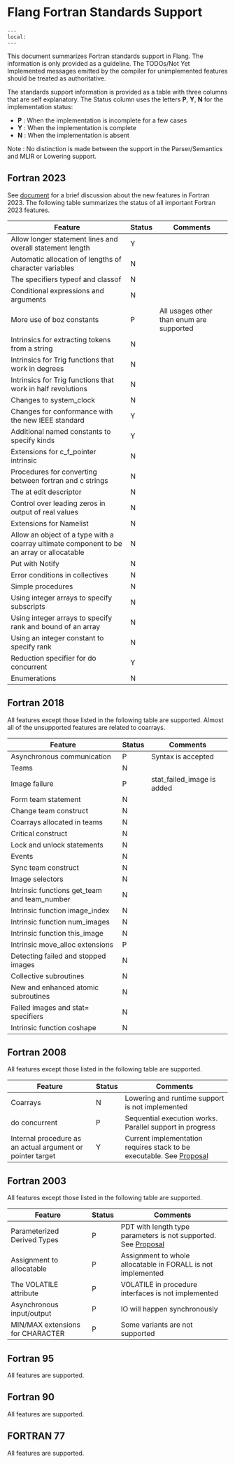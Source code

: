 <!--===- docs/FortranStandardsSupport.md

   Part of the LLVM Project, under the Apache License v2.0 with LLVM Exceptions.
   See https://llvm.org/LICENSE.txt for license information.
   SPDX-License-Identifier: Apache-2.0 WITH LLVM-exception

-->

# Flang Fortran Standards Support

```{contents}
---
local:
---
```

This document summarizes Fortran standards support in Flang. The information is only provided as a guideline. The
TODOs/Not Yet Implemented messages emitted by the compiler for unimplemented features should be treated as authoritative.

The standards support information is provided as a table with three columns that are self explanatory. The Status column uses
the letters **P**, **Y**, **N** for the implementation status:
- **P** : When the implementation is incomplete for a few cases
- **Y** : When the implementation is complete
- **N** : When the implementation is absent

Note : No distinction is made between the support in the Parser/Semantics and MLIR or Lowering support.

## Fortran 2023
See [document](F202X.md) for a brief discussion about the new features in Fortran 2023. The following table summarizes the
status of all important Fortran 2023 features.

| Feature                                                    | Status | Comments                                                |
|------------------------------------------------------------|--------|---------------------------------------------------------|
| Allow longer statement lines and overall statement length  | Y      | |
| Automatic allocation of lengths of character variables     | N      | |
| The specifiers typeof and classof                          | N      | |
| Conditional expressions and arguments                      | N      | |
| More use of boz constants                                  | P      | All usages other than enum are supported |
| Intrinsics for extracting tokens from a string             | N      | |
| Intrinsics for Trig functions that work in degrees         | N      | |
| Intrinsics for Trig functions that work in half revolutions| N      | |
| Changes to system_clock                                    | N      | |
| Changes for conformance with the new IEEE standard         | Y      | |
| Additional named constants to specify kinds                | Y      | |
| Extensions for c_f_pointer intrinsic                       | N      | |
| Procedures for converting between fortran and c strings    | N      | |
| The at edit descriptor                                     | N      | |
| Control over leading zeros in output of real values        | N      | |
| Extensions for Namelist                                    | N      | |
| Allow an object of a type with a coarray ultimate component to be an array or allocatable | N | |
| Put with Notify                                            | N      | |
| Error conditions in collectives                            | N      | |
| Simple procedures                                          | N      | |
| Using integer arrays to specify subscripts                 | N      | |
| Using integer arrays to specify rank and bound of an array | N      | |
| Using an integer constant to specify rank                  | N      | |
| Reduction specifier for do concurrent                      | Y      | |
| Enumerations                                               | N      | |

## Fortran 2018
All features except those listed in the following table are supported. Almost all of the unsupported features are related to
coarrays.

| Feature                                                    | Status | Comments                                                |
|------------------------------------------------------------|--------|---------------------------------------------------------|
| Asynchronous communication                                 | P      | Syntax is accepted |
| Teams                                                      | N      | |
| Image failure                                              | P      | stat_failed_image is added |
| Form team statement                                        | N      | |
| Change team construct                                      | N      | |
| Coarrays allocated in teams                                | N      | |
| Critical construct                                         | N      | |
| Lock and unlock statements                                 | N      | |
| Events                                                     | N      | |
| Sync team construct                                        | N      | |
| Image selectors                                            | N      | |
| Intrinsic functions get_team 	and team_number              | N      | |
| Intrinsic function image_index                             | N      | |
| Intrinsic function num_images                              | N      | |
| Intrinsic function this_image                              | N      | |
| Intrinsic move_alloc extensions                            | P      | |
| Detecting failed and stopped images                        | N      | |
| Collective subroutines                                     | N      | |
| New and enhanced atomic subroutines                        | N      | |
| Failed images and stat= specifiers                         | N      | |
| Intrinsic function coshape                                 | N      | |

## Fortran 2008
All features except those listed in the following table are supported.

| Feature                                                    | Status | Comments                                                |
|------------------------------------------------------------|--------|---------------------------------------------------------|
| Coarrays                                                   | N      | Lowering and runtime support is not implemented         |
| do concurrent                                              | P      | Sequential execution works. Parallel support in progress|
| Internal procedure as an actual argument or pointer target | Y      | Current implementation requires stack to be executable. See [Proposal](InternalProcedureTrampolines.md) |

## Fortran 2003
All features except those listed in the following table are supported.

| Feature                                                    | Status | Comments                                                |
|------------------------------------------------------------|--------|---------------------------------------------------------|
| Parameterized Derived Types                                | P      | PDT with length type parameters is not supported. See [Proposal](ParameterizedDerivedTypes.md) |
| Assignment to allocatable                                  | P      | Assignment to whole allocatable in FORALL is not implemented       |
| The VOLATILE attribute                                     | P      | VOLATILE in procedure interfaces is not implemented     |
| Asynchronous input/output                                  | P      | IO will happen synchronously                            |
| MIN/MAX extensions for CHARACTER                           | P      | Some variants are not supported                         |

## Fortran 95
All features are supported.

## Fortran 90
All features are supported.

## FORTRAN 77
All features are supported.
